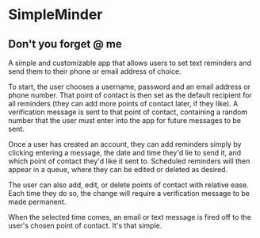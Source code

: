 # SimpleMinder

## Don't you forget @ me

A simple and customizable app that allows users to set text reminders and send them to their phone or email address of choice.

To start, the user chooses a username, password and an email address or phone number. That point of contact is then set as the default recipient for all reminders (they can add more points of contact later, if they like). A verification message is sent to that point of contact, containing a random number that the user must enter into the app for future messages to be sent.

Once a user has created an account, they can add reminders simply by clicking entering a message, the date and time they'd lie to send it, and which point of contact they'd like it sent to. Scheduled reminders will then appear in a queue, where they can be edited or deleted as desired.

The user can also add, edit, or delete points of contact with relative ease. Each time they do so, the change will require a verification message to be made permanent. 

When the selected time comes, an email or text message is fired off to the user's chosen point of contact. It's that simple.
